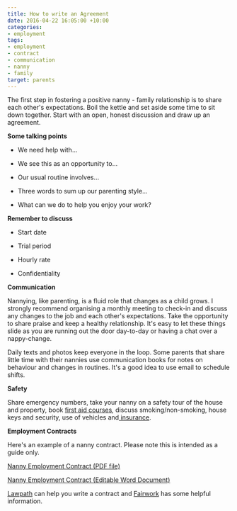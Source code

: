 ```yaml
---
title: How to write an Agreement
date: 2016-04-22 16:05:00 +10:00
categories:
- employment
tags:
- employment
- contract
- communication
- nanny
- family
target: parents
---
```


The first step in fostering a positive nanny - family relationship is to share each other's expectations. Boil the kettle and set aside some time to sit down together. Start with an open, honest discussion and draw up an agreement.


**Some talking points**

* We need help with...

* We see this as an opportunity to...

* Our usual routine involves…

* Three words to sum up our parenting style…

* What can we do to help you enjoy your work?


**Remember to discuss**

* Start date

* Trial period

* Hourly rate


* Confidentiality


**Communication**

Nannying, like parenting, is a fluid role that changes as a child grows. I strongly recommend organising a monthly meeting to check-in and discuss any changes to the job and each other's expectations. Take the opportunity to share praise and keep a healthy relationship. It's easy to let these things slide as you are running out the door day-to-day or having a chat over a nappy-change.

Daily texts and photos keep everyone in the loop. Some parents that share little time with their nannies use communication books for notes on behaviour and changes in routines. It's a good idea to use email to schedule shifts.


**Safety**

Share emergency numbers, take your nanny on a safety tour of the house and property, book [first aid courses](http://wonderwomanchildren.com.au), discuss smoking/non-smoking, house keys and security, use of vehicles and[ insurance](http://nannysure.com.au/).


**Employment Contracts**

Here's an example of a nanny contract. Please note this is intended as a guide only.

[Nanny Employment Contract (PDF file)](/uploads/NannyEmploymentContract.pdf)

[Nanny Employment Contract (Editable Word Document)](/uploads/NannyEmploymentContract.docx)

[Lawpath](https://lawpath.com.au/legal-documents?filter=employment-hr) can help you write a contract and [Fairwork](https://www.fairwork.gov.au/awards-and-agreements/employment-contracts) has some helpful information.
